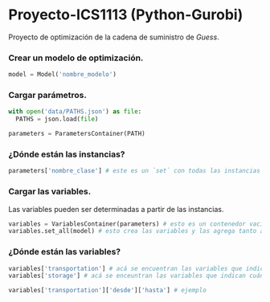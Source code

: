 # Proyecto-ICS1113 (Python-Gurobi)

Proyecto de optimización de la cadena de suministro de _Guess_.

### Crear un modelo de optimización.

```python
model = Model('nombre_modelo')
```

### Cargar parámetros.

```python
with open('data/PATHS.json') as file:
  PATHS = json.load(file)

parameters = ParametersContainer(PATH)
```

### ¿Dónde están las instancias?

```python
parameters['nombre_clase'] # este es un `set` con todas las instancias de dicha clase
```

### Cargar las variables.

Las variables pueden ser determinadas a partir de las instancias.

```python
variables = VariablesContainer(parameters) # esto es un contenedor vacío
variables.set_all(model) # esto crea las variables y las agrega tanto a `variables` como a `model`
```

### ¿Dónde están las variables?

```python
variables['transportation'] # acá se encuentran las variables que indican cuánto producto se transporta de un lugar a otro
variables['storage'] # acá se enceuntran las variables que indican cuánto producto se almacena

variables['transportation']['desde']['hasta'] # ejemplo
```

